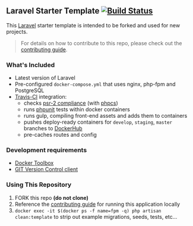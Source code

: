 ## Laravel Starter Template [![Build Status](https://travis-ci.org/realpage/laravel.svg?branch=master)](https://travis-ci.org/realpage/laravel)

This [Laravel](https://www.laravel.com) starter template is intended to be forked and used for new projects.

> For details on how to contribute to this repo, please check out the [contributing guide](https://github.com/Realpage/laravel/blob/master/CONTRIBUTING.md).

### What's Included

 * Latest version of Laravel
 * Pre-configured `docker-compose.yml` that uses nginx, php-fpm and PostgreSQL
 * [Travis-CI](https://travis-ci.org) integration:
    * checks [psr-2 compliance](https://github.com/php-fig/fig-standards/blob/master/accepted/PSR-2-coding-style-guide.md) (with [phpcs](https://github.com/squizlabs/PHP_CodeSniffer))
    * runs [phpunit](https://phpunit.de/) tests within docker containers
    * runs gulp, compiling front-end assets and adds them to containers
    * pushes deploy-ready containers for `develop`, `staging`, `master` branches to [DockerHub](http://hub.docker.com)
    * pre-caches routes and config
    
### Development requirements

* [Docker Toolbox](https://www.docker.com/products/docker-toolbox)
* [GIT Version Control client](https://git-scm.com/)

### Using This Repository

1. FORK this repo **(do not clone)**
2. Reference the [contributing guide](https://github.com/Realpage/laravel/blob/master/CONTRIBUTING.md) for running this application locally
3. `docker exec -it $(docker ps -f name=fpm -q) php artisan clean:template` to strip out example migrations, seeds, tests, etc...
